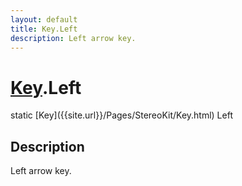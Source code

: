 ```yaml
---
layout: default
title: Key.Left
description: Left arrow key.
---
```

# [Key]({{site.url}}/Pages/StereoKit/Key.html).Left

<div class='signature' markdown='1'>
static [Key]({{site.url}}/Pages/StereoKit/Key.html) Left
</div>

## Description
Left arrow key.

